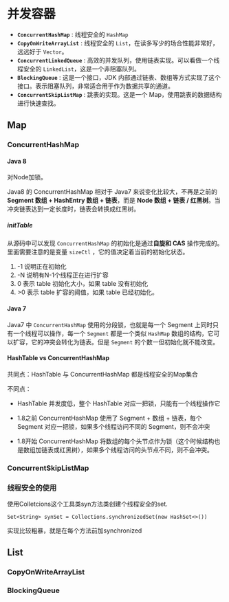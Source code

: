 # 并发容器

- **`ConcurrentHashMap`** : 线程安全的 `HashMap`
- **`CopyOnWriteArrayList`** : 线程安全的 `List`，在读多写少的场合性能非常好，远远好于 `Vector`。
- **`ConcurrentLinkedQueue`** : 高效的并发队列，使用链表实现。可以看做一个线程安全的 `LinkedList`，这是一个非阻塞队列。
- **`BlockingQueue`** : 这是一个接口，JDK 内部通过链表、数组等方式实现了这个接口。表示阻塞队列，非常适合用于作为数据共享的通道。
- **`ConcurrentSkipListMap`** : 跳表的实现。这是一个 Map，使用跳表的数据结构进行快速查找。

## Map

### ConcurrentHashMap

#### Java 8

对Node加锁。

Java8 的 ConcurrentHashMap 相对于 Java7 来说变化比较大，不再是之前的 **Segment 数组 + HashEntry 数组 + 链表**，而是 **Node 数组 + 链表 / 红黑树**。当冲突链表达到一定长度时，链表会转换成红黑树。



##### initTable

从源码中可以发现 `ConcurrentHashMap` 的初始化是通过**自旋和 CAS** 操作完成的。里面需要注意的是变量 `sizeCtl` ，它的值决定着当前的初始化状态。

1. -1 说明正在初始化
2. -N 说明有N-1个线程正在进行扩容
3. 0 表示 table 初始化大小，如果 table 没有初始化
4. \>0 表示 table 扩容的阈值，如果 table 已经初始化。



#### Java 7

Java7 中 `ConcurrentHashMap` 使用的分段锁，也就是每一个 Segment 上同时只有一个线程可以操作，每一个 `Segment` 都是一个类似 `HashMap` 数组的结构，它可以扩容，它的冲突会转化为链表。但是 `Segment` 的个数一但初始化就不能改变。



#### HashTable vs ConcurrentHashMap

共同点：HashTable 与 ConcurrentHashMap 都是线程安全的Map集合

不同点：

- HashTable 并发度低，整个 HashTable 对应一把锁，只能有一个线程操作它
- 1.8之前 ConcurrentHashMap 使用了 Segment + 数组 + 链表，每个 Segment 对应一把锁，如果多个线程访问不同的 Segment，则不会冲突

- 1.8开始 ConcurrentHashMap 将数组的每个头节点作为锁（这个时候结构也是数组加链表或红黑树），如果多个线程访问的头节点不同，则不会冲突。

### ConcurrentSkipListMap

### 线程安全的使用

使用Colletcions这个工具类syn方法类创建个线程安全的set.

`Set<String> synSet = Collections.synchronizedSet(new HashSet<>())`

实现比较粗暴，就是在每个方法前加synchronized

## List

### CopyOnWriteArrayList



### BlockingQueue

